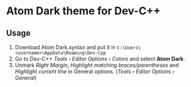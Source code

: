 # Atom Dark theme for Dev-C++
## Usage ##
1. Download Atom Dark.syntax and put it in `C:\Users\<username>\AppData\Roaming\Dev-Cpp`
2. Go to Dev-C++ *Tools › Editor Options › Colors* and select **Atom Dark**.
2. Unmark *Right Margin*, *Highlight matching braces/parentheses* and *Highlight current line* in General options. 
(*Tools › Editor Options › General*)

